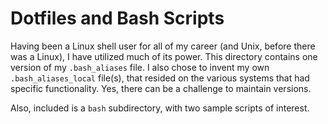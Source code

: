 # Dotfiles and Bash Scripts

Having been a Linux shell user for all of my career (and Unix, before there was a Linux), I have utilized much of its power.
This directory contains one version of my `.bash_aliases` file.
I also chose to invent my own `.bash_aliases_local` file(s), that resided on the various systems that had specific functionality.
Yes, there can be a challenge to maintain versions.

Also, included is a `bash` subdirectory, with two sample scripts of interest.

